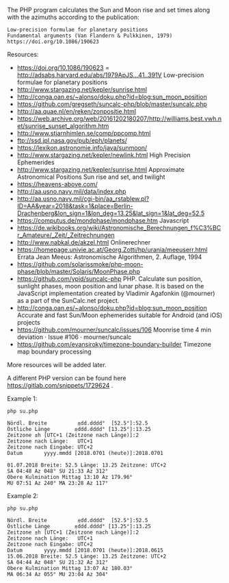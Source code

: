 The PHP program calculates the Sun and Moon rise and set times along with the azimuths according to the publication:

	Low-precision formulae for planetary positions
	Fundamental arguments (Van Flandern & Pulkkinen, 1979)
	https://doi.org/10.1086/190623

Resources:

* https://doi.org/10.1086/190623 = http://adsabs.harvard.edu/abs/1979ApJS...41..391V Low-precision formulae for planetary positions
* http://www.stargazing.net/kepler/sunrise.html
* http://conga.oan.es/~alonso/doku.php?id=blog:sun_moon_position
* https://github.com/gregseth/suncalc-php/blob/master/suncalc.php
* http://aa.quae.nl/en/reken/zonpositie.html
* https://web.archive.org/web/20161202180207/http://williams.best.vwh.net/sunrise_sunset_algorithm.htm
* http://www.stjarnhimlen.se/comp/ppcomp.html
* ftp://ssd.jpl.nasa.gov/pub/eph/planets/
* https://lexikon.astronomie.info/java/sunmoon/
* http://www.stargazing.net/kepler/newlink.html High Precision Ephemerides
* http://www.stargazing.net/kepler/sunrise.html Approximate Astronomical Positions Sun rise and set, and twilight
* https://heavens-above.com/
* http://aa.usno.navy.mil/data/index.php
* http://aa.usno.navy.mil/cgi-bin/aa_rstablew.pl?ID=AA&year=2018&task=1&place=Berlin-Drachenberg&lon_sign=1&lon_deg=13.25&lat_sign=1&lat_deg=52.5
* https://computus.de/mondphase/mondphase.htm Javascript
* https://de.wikibooks.org/wiki/Astronomische_Berechnungen_f%C3%BCr_Amateure/_Zeit/_Zeitrechnungen
* http://www.nabkal.de/akzel.html Onlinerechner
* https://homepage.univie.ac.at/Georg.Zotti/hp/urania/meeuserr.html Errata Jean Meeus: Astronomische Algorithmen, 2. Auflage, 1994
* https://github.com/solarissmoke/php-moon-phase/blob/master/Solaris/MoonPhase.php
* https://github.com/ypid/suncalc-php PHP. Calculate sun position, sunlight phases, moon position and lunar phase. It is based on the JavaScript implementation created by Vladimir Agafonkin (@mourner) as a part of the SunCalc.net project.
* http://conga.oan.es/~alonso/doku.php?id=blog:sun_moon_position Accurate and fast Sun/Moon ephemerides suitable for Android (and iOS) projects
* https://github.com/mourner/suncalc/issues/106 Moonrise time 4 min deviation · Issue #106 · mourner/suncalc
* https://github.com/evansiroky/timezone-boundary-builder Timezone map boundary processing

More resources will be added later.

A different PHP version can be found here https://gitlab.com/snippets/1729624 .

Example 1:
```
php su.php

Nördl. Breite          ±dd.dddd°  [52.5°]:52.5
Östliche Länge        ±ddd.dddd° [13.25°]:13.25
Zeitzone ±h [UTC+1 (Zeitzone nach Länge)]:2
Zeitzone nach Länge:   UTC+1
Zeitzone nach Eingabe: UTC+2
Datum       yyyy.mmdd [2018.0701 (heute)]:2018.0701

01.07.2018 Breite: 52.5 Länge: 13.25 Zeitzone: UTC+2
SA 04:48 Az 048° SU 21:33 Az 312° 
Obere Kulmination Mittag 13:10 Az 179.96°
MU 07:51 Az 240° MA 23:28 Az 117°
```

Example 2:
```
php su.php

Nördl. Breite          ±dd.dddd°  [52.5°]:52.5
Östliche Länge        ±ddd.dddd° [13.25°]:13.25
Zeitzone ±h [UTC+1 (Zeitzone nach Länge)]:2
Zeitzone nach Länge:   UTC+1
Zeitzone nach Eingabe: UTC+2
Datum       yyyy.mmdd [2018.0701 (heute)]:2018.0615
15.06.2018 Breite: 52.5 Länge: 13.25 Zeitzone: UTC+2
SA 04:44 Az 048° SU 21:32 Az 312° 
Obere Kulmination Mittag 13:07 Az 180.03°
MA 06:34 Az 055° MU 23:04 Az 304°
```
